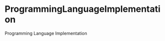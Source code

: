ProgrammingLanguageImplementation
=================================

Programming Language Implementation
